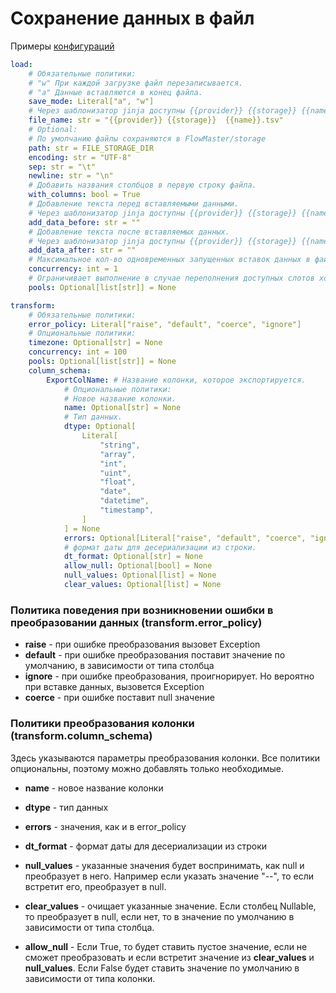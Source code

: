 # Сохранение данных в файл

Примеры [конфигураций](../../../examples/etl/)

```yaml
load:
    # Обязательные политики:
    # "w" При каждой загрузке файл перезаписывается.
    # "a" Данные вставляются в конец файла.
    save_mode: Literal["a", "w"]
    # Через шаблонизатор jinja доступны {{provider}} {{storage}} {{name}} {{datetime}}.
    file_name: str = "{{provider}} {{storage}}  {{name}}.tsv"
    # Optional:
    # По умолчанию файлы сохраняются в FlowMaster/storage
    path: str = FILE_STORAGE_DIR
    encoding: str = "UTF-8"
    sep: str = "\t"
    newline: str = "\n"
    # Добавить названия столбцов в первую строку файла.
    with_columns: bool = True
    # Добавление текста перед вставляемыми данными.
    # Через шаблонизатор jinja доступны {{provider}} {{storage}} {{name}} {{datetime}}.
    add_data_before: str = ""
    # Добавление текста после вставляемых данных.
    # Через шаблонизатор jinja доступны {{provider}} {{storage}} {{name}} {{datetime}}.
    add_data_after: str = ""
    # Максимальное кол-во одновременных запущенных вставок данных в файл.
    concurrency: int = 1
    # Ограничивает выполнение в случае переполнения доступных слотов хотя бы в одном из указанных пулов.
    pools: Optional[list[str]] = None

transform:
    # Обязательные политики:
    error_policy: Literal["raise", "default", "coerce", "ignore"]
    # Опциональные политики:
    timezone: Optional[str] = None
    concurrency: int = 100
    pools: Optional[list[str]] = None
    column_schema:
        ExportColName: # Название колонки, которое экспортируется.
            # Опциональные политики:
            # Новое название колонки.
            name: Optional[str] = None
            # Тип данных.
            dtype: Optional[
                Literal[
                    "string",
                    "array",
                    "int",
                    "uint",
                    "float",
                    "date",
                    "datetime",
                    "timestamp",
                ]
            ] = None
            errors: Optional[Literal["raise", "default", "coerce", "ignore"]] = None
            # формат даты для десериализации из строки.
            dt_format: Optional[str] = None
            allow_null: Optional[bool] = None
            null_values: Optional[list] = None
            clear_values: Optional[list] = None
```


### Политика поведения при возникновении ошибки в преобразовании данных (transform.error_policy)

- **raise** - при ошибке преобразования вызовет Exception
- **default** - при ошибке преобразования поставит значение по умолчанию, 
  в зависимости от типа столбца
- **ignore** - при ошибке преобразования, проигнорирует. 
  Но вероятно при вставке данных, вызовется Exception
- **coerce** - при ошибке поставит null значение


### Политики преобразования колонки (transform.column_schema)

Здесь указываются параметры преобразования колонки.
Все политики опциональны, поэтому можно добавлять только необходимые.

- **name** - новое название колонки 

- **dtype** - тип данных

- **errors** - значения, как и в error_policy
  
- **dt_format** - формат даты для десериализации из строки

- **null_values** - указанные значения будет воспринимать, 
  как null и преобразует в него. Например если указать значение "--", 
  то если встретит его, преобразует в null.

- **clear_values** - очищает указанные значение. 
  Если столбец Nullable, то преобразует в null, если нет, 
  то в значение по умолчанию в зависимости от типа столбца.

- **allow_null** - Если True, то будет ставить пустое значение, 
  если не сможет преобразовать и если встретит значение из **clear_values** и **null_values**.
  Если False будет ставить значение по умолчанию в зависимости от типа колонки.
